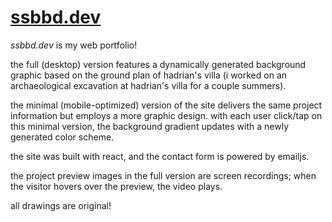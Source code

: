 # [ssbbd.dev](https://ssbbd.dev)

*ssbbd.dev* is my web portfolio!

the full (desktop) version features a dynamically generated background graphic based on the ground plan of hadrian's villa
(i worked on an archaeological excavation at hadrian's villa for a couple summers).

the minimal (mobile-optimized) version of the site delivers the same project information but employs a more graphic design.
with each user click/tap on this minimal version, the background gradient updates with a newly generated color scheme.

the site was built with react, and the contact form is powered by emailjs.

the project preview images in the full version are screen recordings; when the visitor hovers over the preview, the video plays.

all drawings are original!